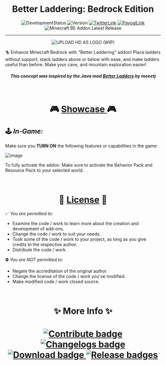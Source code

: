 <h1 align="center"> <strong> Better Laddering: Bedrock Edition </strong> </h1>

<div align="center">

  ![DevelopmentStatus](https://img.shields.io/badge/Development-finished-2ea44f?logo=visualstudiocode&logoColor=blue)
  ![Version](https://img.shields.io/badge/Version-v1.0.0-2ea44f?logo=git&logoColor=red)
  [![TwitterLink](https://img.shields.io/badge/Twitter-Follow_@h__YanG__0A-2ea44f?logo=twitter&logoColor=blue)](https://twitter.com/h_YanG_0A)
  [![PaypalLink](https://img.shields.io/badge/Support-Donate-2ea44f?logo=paypal)](https://www.paypal.com/paypalme/DennisAbaigar?country.x=PH&locale.x=en_US)
  ![Minecraft BE Addon Latest Release](https://img.shields.io/github/v/release/Adr-hyng-OSS/Better-Laddering?logo=xbox&logoColor=green&label=Minecraft)
  <!-- [![Release Downloads](https://img.shields.io/badge/dynamic/json?label=Downloads&query=%24%5B0%5D.assets%5B0%5D.download_count&url=https%3A%2F%2Fapi.github.com%2Frepos%2FAdr-hyng-OSS%2FLumber-Axe%2Freleases)](https://github.com/Adr-hyng-OSS/Lumber-Axe/releases/latest) -->
  
</div>


-----

<p align="center"><img src="https://github.com/Adr-hyng/Better-Laddering/assets/95139246/ec54a1e8-868d-40ea-a2c5-0f7fa08d878d" alt="UPLOAD HD AS LOGO (WIP)"></p>

🪜 Enhance Minecraft Bedrock with "Better Laddering" addon! Place ladders without support, stack ladders above or below with ease, and make ladders useful than before. Make your cave, and mountain exploration easier!

<h5 align="center"> This concept was inspired by the Java mod <a href="https://modrinth.com/mod/better-ladders">Better Ladders</a> by meeetj </h5>
<br>

<h1 align="center" >🎮 <a href="https://youtube.com/playlist?list=PLHMbEPQsIZ9zJ6dVAVO0E1YM5qgYO1iQI"><strong>Showcase</strong> </a> 🎮</h1>

## 🕹️ *In-Game:*

Make sure you **TURN ON** the following features or capabilities in the game:

![image](https://github.com/Adr-hyng/Better-Laddering/assets/95139246/b531788e-93d2-4bd7-9139-b5a7c83fe29e)


To fully activate the addon. Make sure to activate the Behavior Pack and Resource Pack to your selected world.


<br>

<h1 align="center" >📃 <a href="./LICENSE"><strong>License</strong></a> 📃</h1>

✅ *You are permitted to:*

- Examine the code / work to learn more about the creation and development of add-ons.
- Change the code / work to suit your needs.
- Took some of the code / work to your project, as long as you give credits to the respective author.
- Distribute the code / work.

⛔ *You are NOT permitted to:*

- Negate the accreditation of the original author.
- Change the license of the code / work you've modified.
- Make modified code / work closed source.

<br>

<h1 align="center"> <strong> ✨ More Info ✨ </strong> <h1>

<div align="center">
  <a href="./contribute.md">
    <img src="https://img.shields.io/static/v1?label=&message=Contribute&color=dark+green&style=for-the-badge" alt="Contribute badge">
  </a>
  <a href="https://github.com/Adr-hyng-OSS/Better-Laddering/releases">
    <img src="https://img.shields.io/static/v1?label=&message=CHANGELOGS&color=dark+green&style=for-the-badge" alt="Changelogs badge">
  </a>
  <a href="https://bstlar.com/195/Better-Laddering-Bedrock-v1.20.1x">
    <img src="https://img.shields.io/static/v1?label=&message=DOWNLOAD&color=dark+green&style=for-the-badge&logo=download&logoColor=black" alt="Download badge">
  </a>
  <a href="https://github.com/Adr-hyng-OSS/Better-Laddering/releases/latest">
    <img src="https://img.shields.io/static/v1?label=&message=LATEST%20RELEASE&color=dark+green&style=for-the-badge" alt="Release badges">
  </a>
</div>
